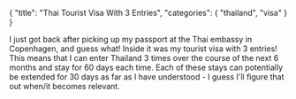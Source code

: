 {
    "title": "Thai Tourist Visa With 3 Entries",
    "categories": { "thailand", "visa" }
}

I just got back after picking up my passport at the Thai embassy in Copenhagen, and guess what! Inside it was my tourist visa with 3 entries! This means that I can enter Thailand 3 times over the course of the next 6 months and stay for 60 days each time. Each of these stays can potentially be extended for 30 days as far as I have understood - I guess I'll figure that out when/it becomes relevant.
